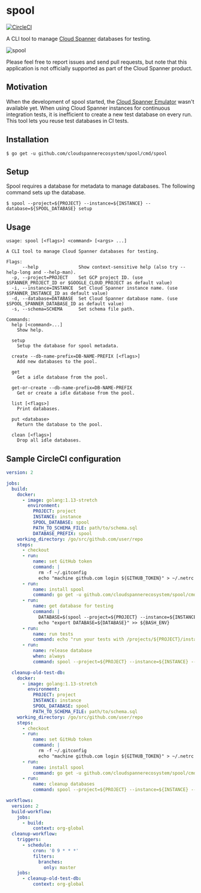 # spool

[![CircleCI](https://circleci.com/gh/cloudspannerecosystem/spool.svg)](https://circleci.com/gh/cloudspannerecosystem/spool)

A CLI tool to manage [Cloud Spanner](https://cloud.google.com/spanner) databases for testing.

![spool](https://user-images.githubusercontent.com/2238852/68204102-a0764580-000a-11ea-879b-1acaf1c699c8.gif)

Please feel free to report issues and send pull requests, but note that this
application is not officially supported as part of the Cloud Spanner product.

## Motivation

When the development of spool started, the [Cloud Spanner
Emulator](https://cloud.google.com/spanner/docs/emulator) wasn't available yet.
When using Cloud Spanner instances for continuous integration tests, it is
inefficient to create a new test database on every run.
This tool lets you reuse test databases in CI tests.

## Installation

```shell
$ go get -u github.com/cloudspannerecosystem/spool/cmd/spool
```

## Setup

Spool requires a database for metadata to manage databases.
The following command sets up the database.

```shell
$ spool --project=${PROJECT} --instance=${INSTANCE} --database=${SPOOL_DATABASE} setup
```

## Usage

```shell
usage: spool [<flags>] <command> [<args> ...]

A CLI tool to manage Cloud Spanner databases for testing.

Flags:
      --help               Show context-sensitive help (also try --help-long and --help-man).
  -p, --project=PROJECT    Set GCP project ID. (use $SPANNER_PROJECT_ID or $GOOGLE_CLOUD_PROJECT as default value)
  -i, --instance=INSTANCE  Set Cloud Spanner instance name. (use $SPANNER_INSTANCE_ID as default value)
  -d, --database=DATABASE  Set Cloud Spanner database name. (use $SPOOL_SPANNER_DATABASE_ID as default value)
  -s, --schema=SCHEMA      Set schema file path.

Commands:
  help [<command>...]
    Show help.

  setup
    Setup the database for spool metadata.

  create --db-name-prefix=DB-NAME-PREFIX [<flags>]
    Add new databases to the pool.

  get
    Get a idle database from the pool.

  get-or-create --db-name-prefix=DB-NAME-PREFIX
    Get or create a idle database from the pool.

  list [<flags>]
    Print databases.

  put <database>
    Return the database to the pool.

  clean [<flags>]
    Drop all idle databases.
```

## Sample CircleCI configuration

```yaml
version: 2

jobs:
  build:
    docker:
      - image: golang:1.13-stretch
        environment:
          PROJECT: project
          INSTANCE: instance
          SPOOL_DATABASE: spool
          PATH_TO_SCHEMA_FILE: path/to/schema.sql
          DATABASE_PREFIX: spool
    working_directory: /go/src/github.com/user/repo
    steps:
      - checkout
      - run:
          name: set GitHub token
          command: |
            rm -f ~/.gitconfig
            echo "machine github.com login ${GITHUB_TOKEN}" > ~/.netrc
      - run:
          name: install spool
          command: go get -u github.com/cloudspannerecosystem/spool/cmd/spool
      - run:
          name: get database for testing
          command: |
            DATABASE=$(spool --project=${PROJECT} --instance=${INSTANCE} --database=${SPOOL_DATABASE} --schema=${PATH_TO_SCHEMA_FILE} get-or-create --db-name-prefix=${DATABASE_PREFIX})
            echo "export DATABASE=${DATABASE}" >> ${BASH_ENV}
      - run:
          name: run tests
          command: echo "run your tests with /projects/${PROJECT}/instances/${INSTANCE}/databases/${DATABASE}"
      - run:
          name: release database
          when: always
          command: spool --project=${PROJECT} --instance=${INSTANCE} --database=${SPOOL_DATABASE} --schema=${PATH_TO_SCHEMA_FILE} put ${DATABASE}

  cleanup-old-test-db:
    docker:
      - image: golang:1.13-stretch
        environment:
          PROJECT: project
          INSTANCE: instance
          SPOOL_DATABASE: spool
          PATH_TO_SCHEMA_FILE: path/to/schema.sql
    working_directory: /go/src/github.com/user/repo
    steps:
      - checkout
      - run:
          name: set GitHub token
          command: |
            rm -f ~/.gitconfig
            echo "machine github.com login ${GITHUB_TOKEN}" > ~/.netrc
      - run:
          name: install spool
          command: go get -u github.com/cloudspannerecosystem/spool/cmd/spool
      - run:
          name: cleanup databases
          command: spool --project=${PROJECT} --instance=${INSTANCE} --database=${SPOOL_DATABASE} --schema=${PATH_TO_SCHEMA_FILE} clean --all --force --ignore-used-within-days=7

workflows:
  version: 2
  build-workflow:
    jobs:
      - build:
          context: org-global
  cleanup-workflow:
    triggers:
      - schedule:
          cron: '0 9 * * *'
          filters:
            branches:
              only: master
    jobs:
      - cleanup-old-test-db:
          context: org-global
```
